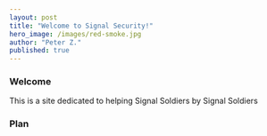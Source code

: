 ```yaml
---
layout: post
title: "Welcome to Signal Security!"
hero_image: /images/red-smoke.jpg
author: "Peter Z."
published: true
---
```

<!-- 
<div class="hero-image">
  <img src="{{ page.hero_image }}" alt="Hero Image Alt Text">
</div> -->

### Welcome
This is a site dedicated to helping Signal Soldiers by Signal Soldiers

### Plan
